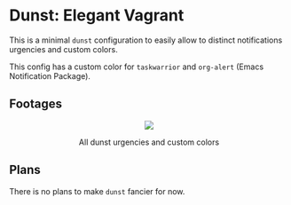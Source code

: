 # Dunst: Elegant Vagrant

This is a minimal `dunst` configuration to easily allow to distinct notifications urgencies and custom colors.

This config has a custom color for `taskwarrior` and `org-alert` (Emacs Notification Package).

## Footages

<div align="center">
  <img src="https://git.disroot.org/janpstrunn/images/raw/branch/main/elegantvagrant/2025-04-21-dunst.webp">
  <p>All dunst urgencies and custom colors</p>
</div>

## Plans

There is no plans to make `dunst` fancier for now.
